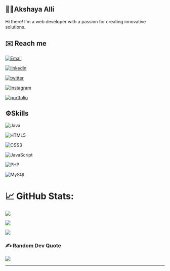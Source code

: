 ## 👩‍💻Akshaya Alli

Hi there! I'm a web developer with a passion for creating innovative solutions.

## ✉️ Reach me

[![Email](https://img.shields.io/badge/email-D14836?style=for-the-badge&logo=gmail&logoColor=white)](mailto:akshaya.alli2108@gmail.com)

[![linkedin](https://img.shields.io/badge/linkedin-0A66C2?style=for-the-badge&logo=linkedin&logoColor=white)](https://www.linkedin.com/in/akshaya-alli-57199b1b8)

[![twitter](https://img.shields.io/badge/twitter-1DA1F2?style=for-the-badge&logo=twitter&logoColor=white)](https://twitter.com/AlliAkshaya)

[![Instagram](https://img.shields.io/badge/instagram-E4405F?style=for-the-badge&logo=instagram&logoColor=white)](https://www.instagram.com/akshaya_alli)

[![portfolio](https://img.shields.io/badge/my_portfolio-000?style=for-the-badge&logo=ko-fi&logoColor=white)](https://akshayaalli.github.io/akshaya-portfolio.github.io/)



## ⚙️Skills

 ![Java](https://img.shields.io/badge/java-%23ED8B00.svg?style=for-the-badge&logo=java&logoColor=white) 
 
![HTML5](https://img.shields.io/badge/html5-%23E34F26.svg?style=for-the-badge&logo=html5&logoColor=white)

![CSS3](https://img.shields.io/badge/css3-%231572B6.svg?style=for-the-badge&logo=css3&logoColor=white)

 ![JavaScript](https://img.shields.io/badge/javascript-%23323330.svg?style=for-the-badge&logo=javascript&logoColor=%23F7DF1E)
 
 ![PHP](https://img.shields.io/badge/php-%23777BB4.svg?style=for-the-badge&logo=php&logoColor=white)
 
 ![MySQL](https://img.shields.io/badge/mysql-%2300f.svg?style=for-the-badge&logo=mysql&logoColor=white)


# 📈 GitHub Stats:
![](https://github-readme-stats.vercel.app/api?username=AkshayaAlli&theme=dark&hide_border=false&include_all_commits=true&count_private=false)<br/>

![](https://github-readme-streak-stats.herokuapp.com/?user=AkshayaAlli&theme=dark&hide_border=false)<br/>

![](https://github-readme-stats.vercel.app/api/top-langs/?username=AkshayaAlli&theme=dark&hide_border=false&include_all_commits=true&count_private=false&layout=compact)

### ✍️ Random Dev Quote
![](https://quotes-github-readme.vercel.app/api?type=horizontal&theme=radical)

---



